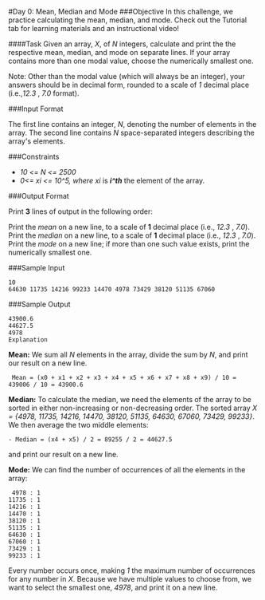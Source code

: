 #Day 0: Mean, Median and Mode
###Objective 
In this challenge, we practice calculating the mean, median, and mode. Check out the Tutorial tab for learning materials and an instructional video!

####Task 
Given an array, _X_, of _N_ integers, calculate and print the the respective mean, median, and mode on separate lines. If your array contains more than one modal value, choose the numerically smallest one.

Note: Other than the modal value (which will always be an integer), your answers should be in decimal form, rounded to a scale of _1_ decimal place (i.e.,_12.3_ , _7.0_ format).

###Input Format

The first line contains an integer, _N_, denoting the number of elements in the array. 
The second line contains _N_ space-separated integers describing the array's elements.

###Constraints

- _10 <= N <= 2500_
- _0<= xi <= 10^5, where xi_ is **_i^th_** the  element of the array.

###Output Format

Print **3** lines of output in the following order:

Print the _mean_ on a new line, to a scale of **1** decimal place (i.e., _12.3_ , _7.0_).
Print the _median_ on a new line, to a scale of **1** decimal place (i.e., _12.3_ , _7.0_).
Print the _mode_ on a new line; if more than one such value exists, print the numerically smallest one.

###Sample Input

```
10
64630 11735 14216 99233 14470 4978 73429 38120 51135 67060
```

###Sample Output

```
43900.6
44627.5
4978
Explanation
```

**Mean:** 
We sum all _N_ elements in the array, divide the sum by _N_, and print our result on a new line.

```
 Mean = (x0 + x1 + x2 + x3 + x4 + x5 + x6 + x7 + x8 + x9) / 10 = 439006 / 10 = 43900.6
```

**Median:** 
To calculate the median, we need the elements of the array to be sorted in either non-increasing or non-decreasing order. The sorted array _X = {4978, 11735, 14216, 14470, 38120, 51135, 64630, 67060, 73429, 99233}_. We then average the two middle elements:
```
- Median = (x4 + x5) / 2 = 89255 / 2 = 44627.5
```
and print our result on a new line.

**Mode:** 
We can find the number of occurrences of all the elements in the array:
```
 4978 : 1
11735 : 1
14216 : 1
14470 : 1
38120 : 1
51135 : 1
64630 : 1
67060 : 1
73429 : 1
99233 : 1
```
Every number occurs once, making _1_ the maximum number of occurrences for any number in _X_. Because we have multiple values to choose from, we want to select the smallest one, _4978_, and print it on a new line.